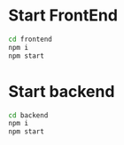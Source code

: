 # Start FrontEnd 
```bash
cd frontend
npm i 
npm start
```
# Start backend
```bash
cd backend
npm i 
npm start
```
